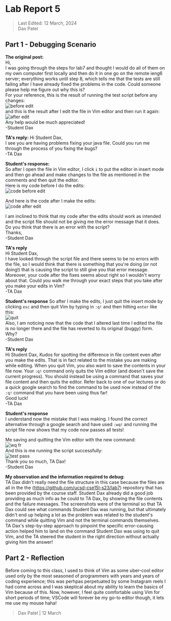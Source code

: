 # Lab Report 5
> Last Edited: 12 March, 2024  
> Dax Patel  

## Part 1 - Debugging Scenario  
**The original post:**  
Hi,  
I was going through the steps for lab7 and thought I would do all of them on my own computer first locally and then do it in one go on the remote ieng6 server; everything works until step 8, which tells me that the tests are still failing after I have already fixed the problems in the code. Could someone please help me figure out why this is?  
For your reference, this is the result of running the test script before any changes:  
![before edit](https://github.com/daxpatel5/cse15l-lab-reports/assets/83134389/9f39b020-f951-4c74-8530-c933d10e0b9e)  
and this is the result after I edit the file in Vim editor and then run it again:  
![after edit](https://github.com/daxpatel5/cse15l-lab-reports/assets/83134389/c268e677-057f-4039-8ee3-48f9a44eef31)  
Any help would be much appreciated!  
-Student Dax  

**TA's reply:**
Hi Student Dax,  
I see you are having problems fixing your java file. Could you run me through the process of you fixing the bugs?  
-TA Dax  

**Student's response:**  
So after I open the file in Vim editor, I click `i` to put the editor in insert mode and then go ahead and make changes to the file as mentioned in the comments and then quit the editor.  
Here is my code before I do the edits:  
![code before edit](https://github.com/daxpatel5/cse15l-lab-reports/assets/83134389/fa759925-e545-4f82-9d79-bd762716cbb4)  

And here is the code after I make the edits:  
![code after edit](https://github.com/daxpatel5/cse15l-lab-reports/assets/83134389/9d0bd29f-ca4f-45a7-b6bf-16aaaaea93ff)  

I am inclined to think that my code after the edits should work as intended and the script file should not be giving me the error message that it does. Do you think that there is an error with the script?  
Thanks,  
-Student Dax  

**TA's reply**  
Hi Student Dax,  
I have looked through the script file and there seems to be no errors with the file, so I would think that there is something that you're doing (or not doing!) that is causing the script to still give you that error message. Moreover, your code after the fixes seems about right so I wouldn't worry about that. Could you walk me through your exact steps that you take after you make your edits in Vim?  
-TA Dax  

**Student's response**
So after I make the edits, I just quit the insert mode by clicking `esc` and then quit Vim by typing in `:q!` and then hitting `enter` like this:  
![quit](https://github.com/daxpatel5/cse15l-lab-reports/assets/83134389/2311f3af-124f-4cf8-90e8-9eb26df20df6)  
Also, I am noticing now that the code that I altered last time I edited the file is no longer there and the file has reverted to its original (buggy) form. Why?  
-Student Dax  

**TA's reply**  
Hi Student Dax,
Kudos for spotting the difference in file content even after you make the edits. That is in fact related to the mistake you are making while editing. When you quit Vim, you also want to save the contents in your file now. Your `:q!` command only quits the Vim editor (and doesn't save the current progress). You should instead be using a command that saves your file content and then quits the editor. Refer back to one of our lectures or do a quick google search to find the command to be used now instead of the `:q!` command that you have been using thus far!  
Good luck!  
-TA Dax  

**Student's response**  
I understand now the mistake that I was making. I found the correct alternative through a google search and have used `:wq!` and running the script file now shows that my code now passes all tests!  

Me saving and quitting the Vim editor with the new command:  
![wq fr](https://github.com/daxpatel5/cse15l-lab-reports/assets/83134389/62722ad6-4be2-4d8c-bbf8-6567d7ed0c18)  
And this is me running the script successfully:  
![test pass](https://github.com/daxpatel5/cse15l-lab-reports/assets/83134389/6c309ca3-0ea2-4133-bc1a-d7fb924aed7e)  
Thank you so much, TA Dax!  
-Student Dax  


**My observation and the information required to debug:**  
TA Dax didn't really need the file structure in this case because the files are all in the the (https://github.com/ucsd-cse15l-s23/lab7) repository that has been provided by the course staff. Student Dax already did a good job providing as much info as he could to TA Dax, by showing the file contents and the failure messages. The screenshots were of the terminal so that TA Dax could see what commands Student Dax was running, but that ultimately didn't end up helping a lot as the problem was related to the student's command while quitting Vim and not the terminal commands themselves. TA Dax's step-by-step approach to pinpoint the specific error-causing action helped him to land on the command Student Dax was using to quit Vim, and the TA steered the student in the right direction without actually giving him the answer!  

## Part 2 - Reflection  

Before coming to this class, I used to think of Vim as some uber-cool editor used only by the most seasoned of programmers with years and years of coding experience; this was perhpas perpetuated by some Instagram reels I had come across and I was skeptical about my ability to learn the basics of Vim because of this. Now, however, I feel quite comfortable using Vim for short periods of time; VSCode will forever be my go-to editor though, it lets me use my mouse haha!  

>Dax Patel | 12 March


